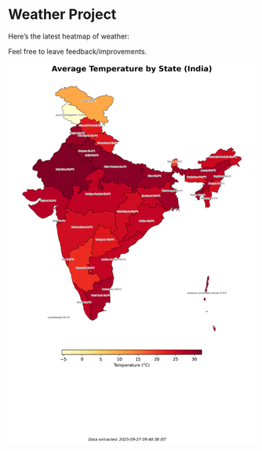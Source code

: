 # Weather Project

Here’s the latest heatmap of weather:

Feel free to leave feedback/improvements.

![India Heatmap](docs/assets/india_heatmap.png?v=D763C0)
